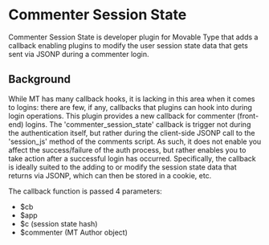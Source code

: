 # Commenter Session State

Commenter Session State is developer plugin for Movable Type that adds a callback enabling plugins to modify the user session state data that gets sent via JSONP during a commenter login.

## Background

While MT has many callback hooks, it is lacking in this area when it comes to logins: there are few, if any, callbacks that plugins can hook into during login operations.  This plugin provides a new callback for commenter (front-end) logins.  The 'commenter_session_state' callback is trigger not during the authentication itself, but rather during the client-side JSONP call to the 'session_js' method of the comments script.  As such, it does not enable you affect the success/failure of the auth process, but rather enables you to take action after a successful login has occurred.  Specifically, the callback is ideally suited to the adding to or modify the session state data that returns via JSONP, which can then be stored in a cookie, etc.

The callback function is passed 4 parameters:
* $cb
* $app
* $c (session state hash)
* $commenter (MT Author object)
